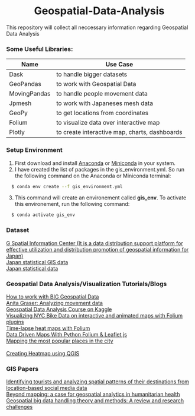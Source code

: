 <h1 align="center">Geospatial-Data-Analysis</h1>

This repository will collect all neccessary information regarding Geospatial Data Analysis

### Some Useful Libraries:
| Name | Use Case |
|--|--|
|Dask | to handle bigger datasets|
|GeoPandas | to work with Geospatial Data|
|MovingPandas| to handle people movement data|
|Jpmesh| to work with Japaneses mesh data|
|GeoPy| to get locations from coordinates|
|Folium| to visualize data over interactive map|
|Plotly| to create interactive map, charts, dashboards|

### Setup Environment
1. First download and install <a href="https://docs.anaconda.com/anaconda/install/index.html" target="_blank">Anaconda</a> or <a href="https://docs.conda.io/en/latest/miniconda.html" target="_blank">Miniconda</a> in your system.
2. I have created the list of packages in the gis_environment.yml. So run the following command on the Anaconda or Miniconda terminal: <br/>
```sh
  $ conda env create --f gis_environment.yml 
```
3. This command will create an environement called **gis_env**. To activate this environement, run the following command: <br/>
```sh
  $ conda activate gis_env
```

### Dataset

<a href="https://www.geospatial.jp/ckan/dataset" target="_blank">G Spatial Information Center (It is a data distribution support platform for effective utilization and distribution promotion of geospatial information for Japan)</a> <br/>
<a href="https://www.e-stat.go.jp/gis" target="_blank">Japan statistical GIS data</a> <br/>
<a href="https://www.stat.go.jp/english/" target="_blank">Japan statistical data</a> <br/>

### Geospatial Data Analysis/Visualization Tutorials/Blogs

<a href="https://towardsdatascience.com/how-to-work-with-big-geospatial-data-4ba919a8ffc2" target="_blank">How to work with BIG Geospatial Data</a> <br/>
<a href="https://www.youtube.com/watch?v=qeLQfnpJV1g" target="_blank">Anita Graser: Analyzing movement data</a> <br/>
<a href="https://www.kaggle.com/learn/geospatial-analysis" target="_blank">Geospatial Data Analysis Course on Kaggle</a> <br/>
<a href="https://www.linkedin.com/pulse/visualizing-nyc-bike-data-interactive-animated-maps-folium-toso/" target="_blank">Visualizing NYC Bike Data on interactive and animated maps with Folium plugins</a> <br/>
<a href="https://medium.com/nerd-for-tech/time-lapse-heat-maps-with-folium-1847f53ec956" target="_blank">Time-lapse heat maps with Folium</a> <br/>
<a href="https://www.youtube.com/watch?v=4RnU5qKTfYY" target="_blank">Data Driven Maps With Python Folium & Leaflet.js</a> <br/>
<a href="https://towardsdatascience.com/mapping-the-most-popular-places-in-the-city-1cd0737e7023" target="_blank">Mapping the most popular places in the city</a> <br/>
<a href=" " target="_blank"> </a> <br/>
<a href="https://www.youtube.com/watch?v=iCxDnjye3gU" target="_blank">Creating Heatmap using QGIS</a> <br/>

### GIS Papers

<a href="https://www.sciencedirect.com/science/article/abs/pii/S0968090X18300433" target="_blank">Identifying tourists and analyzing spatial patterns of their destinations from location-based social media data</a> <br/>
<a href="https://conflictandhealth.biomedcentral.com/articles/10.1186/s13031-019-0234-9" target="_blank">Beyond mapping: a case for geospatial analytics in humanitarian health</a> <br/>
<a href="https://www.sciencedirect.com/science/article/abs/pii/S0924271615002439" target="_blank">Geospatial big data handling theory and methods: A review and research challenges</a> <br/>
<!--
<a href=" " target="_blank"> </a> <br/>
<a href=" " target="_blank"> </a> <br/>
-->



